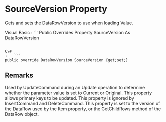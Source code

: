 <!-- loio3c1bd9c76c5f1014a356a4cd2b664d5b -->

# SourceVersion Property

Gets and sets the DataRowVersion to use when loading Value.



Visual Basic
:   ```
Public Overrides Property SourceVersion As DataRowVersion
```

C\#
:   ```
public override DataRowVersion SourceVersion {get;set;}
```



## Remarks

Used by UpdateCommand during an Update operation to determine whether the parameter value is set to Current or Original. This property allows primary keys to be updated. This property is ignored by InsertCommand and DeleteCommand. This property is set to the version of the DataRow used by the Item property, or the GetChildRows method of the DataRow object.

